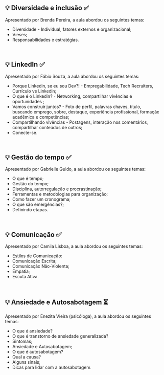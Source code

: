 ## 💡 Diversidade e inclusão ✅

Apresentado por Brenda Pereira, a aula abordou os seguintes temas:

- Diversidade - Individual, fatores externos e organizacional;
- Vieses;
- Responsabilidades e estratégias.

</br>

## 💡 LinkedIn ✅

Apresentado por Fábio Souza, a aula abordou os seguintes temas:

- Porque Linkedin, se eu sou Dev?! - Empregabilidade, Tech Recruiters, Currículo vs Linkedin; 
- O que é o Linkedin? - Networking, compartilhar vivências  e oportunidades ;
- Vamos construir juntos? - Foto de perfil, palavras chaves, título, buscando emprego, sobre, destaque, experiência profissional, formação acadêmica e competências;
- Compartilhando vivências - Postagens, interação nos comentários, compartilhar conteúdos de outros;
- Conecte-se.

</br>

## 💡 Gestão do tempo ✅

Apresentado por Gabrielle Guido, a aula abordou os seguintes temas:

- O que é tempo;
- Gestão do tempo;
- Disciplina, autorregulação e procrastinação;
- Ferramentas e metodologias para organização;
- Como fazer um cronograma;
- O que são emergências?;
- Definindo etapas.

</br>

## 💡 Comunicação ✅

Apresentado por Camila Lisboa, a aula abordou os seguintes temas:

- Estilos de Comunicação:
- Comunicação Escrita;
- Comunicação Não-Violenta;
- Empatia;
- Escuta Ativa.

</br>

## 💡 Ansiedade e Autosabotagem ⏳

Apresentado por Enezita Vieira (psicóloga), a aula abordou os seguintes temas:

- O que é ansiedade?
- O que é transtorno de ansiedade generalizada?
- Sintomas;
- Ansiedade e Autosabotagem;
- O que é autosabotagem?
- Qual a causa?
- Alguns sinais;
- Dicas para lidar com a autosabotagem.